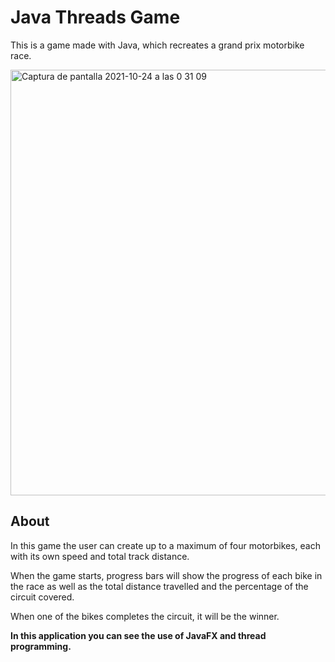 # Java Threads Game

This is a game made with Java, which recreates a grand prix motorbike race.

<img width="681" alt="Captura de pantalla 2021-10-24 a las 0 31 09" src="https://user-images.githubusercontent.com/90817111/138573510-442e3733-cda1-4d38-ab0e-1b5f6b436ae6.png">

## About

In this game the user can create up to a maximum of four motorbikes, each with its own speed and total track distance.

When the game starts, progress bars will show the progress of each bike in the race as well as the total distance travelled and the percentage of the circuit covered.

When one of the bikes completes the circuit, it will be the winner.

**In this application you can see the use of JavaFX and thread programming.**
